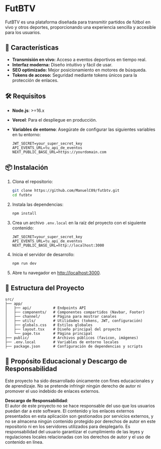 

# FutBTV

FutBTV es una plataforma diseñada para transmitir partidos de fútbol en vivo y otros deportes, proporcionando una experiencia sencilla y accesible para los usuarios.

## 🚀 Características

- **Transmisión en vivo:** Acceso a eventos deportivos en tiempo real.
- **Interfaz moderna:** Diseño intuitivo y fácil de usar.
- **SEO optimizado:** Mejor posicionamiento en motores de búsqueda.
- **Tokens de acceso:** Seguridad mediante tokens únicos para la protección de enlaces.

## 🛠️ Requisitos

- **Node.js**: >=16.x
- **Vercel**: Para el despliegue en producción.
- **Variables de entorno**: Asegúrate de configurar las siguientes variables en tu entorno:

  ```
  JWT_SECRET=your_super_secret_key
  API_EVENTS_URL=tu_api_de_eventos
  NEXT_PUBLIC_BASE_URL=https://yourdomain.com
  ```

## 📦 Instalación

1. Clona el repositorio:
   ```bash
   git clone https://github.com/ManuelC09/futbtv.git
   cd futbtv
   ```

2. Instala las dependencias:
   ```bash
   npm install
   ```

3. Crea un archivo `.env.local` en la raíz del proyecto con el siguiente contenido:
   ```env
   JWT_SECRET=your_super_secret_key
   API_EVENTS_URL=tu_api_de_eventos
   NEXT_PUBLIC_BASE_URL=http://localhost:3000
   ```

4. Inicia el servidor de desarrollo:
   ```bash
   npm run dev
   ```

5. Abre tu navegador en [http://localhost:3000](http://localhost:3000).



## 📂 Estructura del Proyecto

```
src/
├── app/
│   ├── api/          # Endpoints API
│   ├── components/   # Componentes compartidos (Navbar, Footer)
│   ├── channel/      # Página para mostrar canales
│   ├── utils/        # Utilidades (tokens, JWT, configuración)
│   ├── globals.css   # Estilos globales
│   ├── layout.tsx    # Diseño principal del proyecto
│   └── page.tsx      # Página principal
├── public/           # Archivos públicos (favicon, imágenes)
├── .env.local        # Variables de entorno locales
├── package.json      # Configuración de dependencias y scripts
```
## 📘 Propósito Educacional y Descargo de Responsabilidad

Este proyecto ha sido desarrollado únicamente con fines educacionales y de aprendizaje. No se pretende infringir ningún derecho de autor ni promover el uso indebido de enlaces externos.

**Descargo de Responsabilidad**:  
El autor de este proyecto no se hace responsable del uso que los usuarios puedan dar a este software. El contenido y los enlaces externos presentados en esta aplicación son gestionados por servicios externos, y no se almacena ningún contenido protegido por derechos de autor en este repositorio ni en los servidores utilizados para desplegarlo. Es responsabilidad del usuario garantizar el cumplimiento de las leyes y regulaciones locales relacionadas con los derechos de autor y el uso de contenido en línea.


